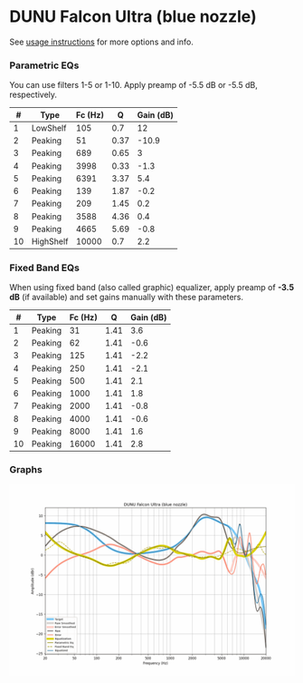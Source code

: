 # DUNU Falcon Ultra (blue nozzle)
See [usage instructions](https://github.com/jaakkopasanen/AutoEq#usage) for more options and info.

### Parametric EQs
You can use filters 1-5 or 1-10. Apply preamp of -5.5 dB or -5.5 dB, respectively.

|   # | Type      |   Fc (Hz) |    Q |   Gain (dB) |
|-----|-----------|-----------|------|-------------|
|   1 | LowShelf  |       105 | 0.7  |        12   |
|   2 | Peaking   |        51 | 0.37 |       -10.9 |
|   3 | Peaking   |       689 | 0.65 |         3   |
|   4 | Peaking   |      3998 | 0.33 |        -1.3 |
|   5 | Peaking   |      6391 | 3.37 |         5.4 |
|   6 | Peaking   |       139 | 1.87 |        -0.2 |
|   7 | Peaking   |       209 | 1.45 |         0.2 |
|   8 | Peaking   |      3588 | 4.36 |         0.4 |
|   9 | Peaking   |      4665 | 5.69 |        -0.8 |
|  10 | HighShelf |     10000 | 0.7  |         2.2 |

### Fixed Band EQs
When using fixed band (also called graphic) equalizer, apply preamp of **-3.5 dB** (if available) and set gains manually with these parameters.

|   # | Type    |   Fc (Hz) |    Q |   Gain (dB) |
|-----|---------|-----------|------|-------------|
|   1 | Peaking |        31 | 1.41 |         3.6 |
|   2 | Peaking |        62 | 1.41 |        -0.6 |
|   3 | Peaking |       125 | 1.41 |        -2.2 |
|   4 | Peaking |       250 | 1.41 |        -2.1 |
|   5 | Peaking |       500 | 1.41 |         2.1 |
|   6 | Peaking |      1000 | 1.41 |         1.8 |
|   7 | Peaking |      2000 | 1.41 |        -0.8 |
|   8 | Peaking |      4000 | 1.41 |        -0.6 |
|   9 | Peaking |      8000 | 1.41 |         1.6 |
|  10 | Peaking |     16000 | 1.41 |         2.8 |

### Graphs
![](./DUNU%20Falcon%20Ultra%20(blue%20nozzle).png)
